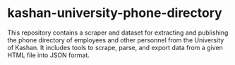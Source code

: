 # kashan-university-phone-directory
This repository contains a scraper and dataset for extracting and publishing the phone directory of employees and other personnel from the University of Kashan. It includes tools to scrape, parse, and export data from a given HTML file into JSON format.
